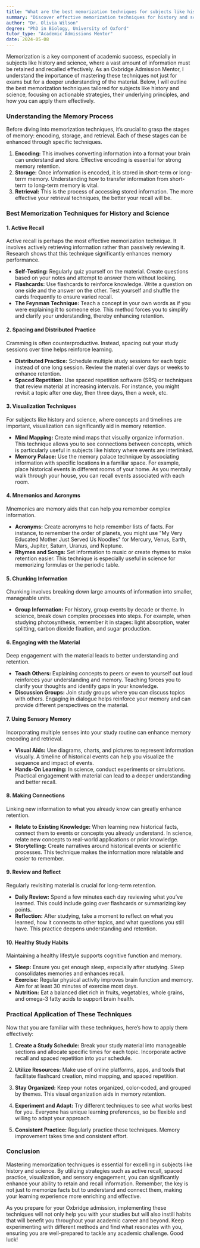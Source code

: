```yaml
---
title: "What are the best memorization techniques for subjects like history or science?"
summary: "Discover effective memorization techniques for history and science to enhance academic success and deepen understanding of complex subjects."
author: "Dr. Olivia Wilson"
degree: "PhD in Biology, University of Oxford"
tutor_type: "Academic Admissions Mentor"
date: 2024-05-08
---
```


Memorization is a key component of academic success, especially in subjects like history and science, where a vast amount of information must be retained and recalled effectively. As an Oxbridge Admission Mentor, I understand the importance of mastering these techniques not just for exams but for a deeper understanding of the material. Below, I will outline the best memorization techniques tailored for subjects like history and science, focusing on actionable strategies, their underlying principles, and how you can apply them effectively.

### Understanding the Memory Process

Before diving into memorization techniques, it’s crucial to grasp the stages of memory: encoding, storage, and retrieval. Each of these stages can be enhanced through specific techniques.

1. **Encoding:** This involves converting information into a format your brain can understand and store. Effective encoding is essential for strong memory retention.
2. **Storage:** Once information is encoded, it is stored in short-term or long-term memory. Understanding how to transfer information from short-term to long-term memory is vital.
3. **Retrieval:** This is the process of accessing stored information. The more effective your retrieval techniques, the better your recall will be.

### Best Memorization Techniques for History and Science

#### 1. **Active Recall**

Active recall is perhaps the most effective memorization technique. It involves actively retrieving information rather than passively reviewing it. Research shows that this technique significantly enhances memory performance.

- **Self-Testing:** Regularly quiz yourself on the material. Create questions based on your notes and attempt to answer them without looking.
- **Flashcards:** Use flashcards to reinforce knowledge. Write a question on one side and the answer on the other. Test yourself and shuffle the cards frequently to ensure varied recall.
- **The Feynman Technique:** Teach a concept in your own words as if you were explaining it to someone else. This method forces you to simplify and clarify your understanding, thereby enhancing retention.

#### 2. **Spacing and Distributed Practice**

Cramming is often counterproductive. Instead, spacing out your study sessions over time helps reinforce learning.

- **Distributed Practice:** Schedule multiple study sessions for each topic instead of one long session. Review the material over days or weeks to enhance retention.
- **Spaced Repetition:** Use spaced repetition software (SRS) or techniques that review material at increasing intervals. For instance, you might revisit a topic after one day, then three days, then a week, etc.

#### 3. **Visualization Techniques**

For subjects like history and science, where concepts and timelines are important, visualization can significantly aid in memory retention.

- **Mind Mapping:** Create mind maps that visually organize information. This technique allows you to see connections between concepts, which is particularly useful in subjects like history where events are interlinked.
- **Memory Palace:** Use the memory palace technique by associating information with specific locations in a familiar space. For example, place historical events in different rooms of your home. As you mentally walk through your house, you can recall events associated with each room.

#### 4. **Mnemonics and Acronyms**

Mnemonics are memory aids that can help you remember complex information.

- **Acronyms:** Create acronyms to help remember lists of facts. For instance, to remember the order of planets, you might use "My Very Educated Mother Just Served Us Noodles" for Mercury, Venus, Earth, Mars, Jupiter, Saturn, Uranus, and Neptune.
- **Rhymes and Songs:** Set information to music or create rhymes to make retention easier. This technique is especially useful in science for memorizing formulas or the periodic table.

#### 5. **Chunking Information**

Chunking involves breaking down large amounts of information into smaller, manageable units.

- **Group Information:** For history, group events by decade or theme. In science, break down complex processes into steps. For example, when studying photosynthesis, remember it in stages: light absorption, water splitting, carbon dioxide fixation, and sugar production.

#### 6. **Engaging with the Material**

Deep engagement with the material leads to better understanding and retention.

- **Teach Others:** Explaining concepts to peers or even to yourself out loud reinforces your understanding and memory. Teaching forces you to clarify your thoughts and identify gaps in your knowledge.
- **Discussion Groups:** Join study groups where you can discuss topics with others. Engaging in dialogue helps reinforce your memory and can provide different perspectives on the material.

#### 7. **Using Sensory Memory**

Incorporating multiple senses into your study routine can enhance memory encoding and retrieval.

- **Visual Aids:** Use diagrams, charts, and pictures to represent information visually. A timeline of historical events can help you visualize the sequence and impact of events.
- **Hands-On Learning:** In science, conduct experiments or simulations. Practical engagement with material can lead to a deeper understanding and better recall.

#### 8. **Making Connections**

Linking new information to what you already know can greatly enhance retention.

- **Relate to Existing Knowledge:** When learning new historical facts, connect them to events or concepts you already understand. In science, relate new concepts to real-world applications or prior knowledge.
- **Storytelling:** Create narratives around historical events or scientific processes. This technique makes the information more relatable and easier to remember.

#### 9. **Review and Reflect**

Regularly revisiting material is crucial for long-term retention.

- **Daily Review:** Spend a few minutes each day reviewing what you’ve learned. This could include going over flashcards or summarizing key points.
- **Reflection:** After studying, take a moment to reflect on what you learned, how it connects to other topics, and what questions you still have. This practice deepens understanding and retention.

#### 10. **Healthy Study Habits**

Maintaining a healthy lifestyle supports cognitive function and memory.

- **Sleep:** Ensure you get enough sleep, especially after studying. Sleep consolidates memories and enhances recall.
- **Exercise:** Regular physical activity improves brain function and memory. Aim for at least 30 minutes of exercise most days.
- **Nutrition:** Eat a balanced diet rich in fruits, vegetables, whole grains, and omega-3 fatty acids to support brain health.

### Practical Application of These Techniques

Now that you are familiar with these techniques, here’s how to apply them effectively:

1. **Create a Study Schedule:** Break your study material into manageable sections and allocate specific times for each topic. Incorporate active recall and spaced repetition into your schedule.

2. **Utilize Resources:** Make use of online platforms, apps, and tools that facilitate flashcard creation, mind mapping, and spaced repetition.

3. **Stay Organized:** Keep your notes organized, color-coded, and grouped by themes. This visual organization aids in memory retention.

4. **Experiment and Adapt:** Try different techniques to see what works best for you. Everyone has unique learning preferences, so be flexible and willing to adapt your approach.

5. **Consistent Practice:** Regularly practice these techniques. Memory improvement takes time and consistent effort.

### Conclusion

Mastering memorization techniques is essential for excelling in subjects like history and science. By utilizing strategies such as active recall, spaced practice, visualization, and sensory engagement, you can significantly enhance your ability to retain and recall information. Remember, the key is not just to memorize facts but to understand and connect them, making your learning experience more enriching and effective.

As you prepare for your Oxbridge admission, implementing these techniques will not only help you with your studies but will also instill habits that will benefit you throughout your academic career and beyond. Keep experimenting with different methods and find what resonates with you, ensuring you are well-prepared to tackle any academic challenge. Good luck!
    